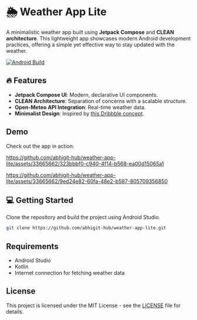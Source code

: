 # 🌦️ Weather App Lite

A minimalistic weather app built using **Jetpack Compose** and **CLEAN architecture**. This lightweight app showcases modern Android development practices, offering a simple yet effective way to stay updated with the weather.

[![Android Build](https://github.com/abhigit-hub/weather-app-lite/actions/workflows/android.yml/badge.svg)](https://github.com/abhigit-hub/weather-app-lite/actions/workflows/android.yml)

## 🔥 Features
- **Jetpack Compose UI**: Modern, declarative UI components.
- **CLEAN Architecture**: Separation of concerns with a scalable structure.
- **Open-Meteo API Integration**: Real-time weather data.
- **Minimalist Design**: Inspired by [this Dribbble concept](https://dribbble.com/shots/19768625-Weather-App).

## Demo
Check out the app in action:

https://github.com/abhigit-hub/weather-app-lite/assets/33665662/323bbbf0-c940-4f14-b568-ea00d15065a1

https://github.com/abhigit-hub/weather-app-lite/assets/33665662/9ed24e82-60fa-48e2-b587-805709356850

## 💻 Getting Started
Clone the repository and build the project using Android Studio.

```bash
git clone https://github.com/abhigit-hub/weather-app-lite.git
```

## Requirements
- Android Studio
- Kotlin
- Internet connection for fetching weather data

## License
This project is licensed under the MIT License - see the [LICENSE](LICENSE) file for details.
